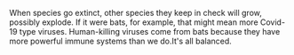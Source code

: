 When species go extinct, other species they keep in check will grow, possibly explode. If it were bats, for example, that might mean more Covid-19 type viruses. Human-killing viruses come from bats because they have more powerful immune systems than we do.It's all balanced.
